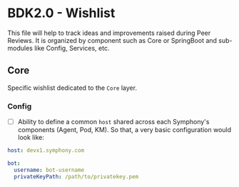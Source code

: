 # BDK2.0 - Wishlist

This file will help to track ideas and improvements raised during Peer Reviews. It is organized by component such as 
Core or SpringBoot and sub-modules like Config, Services, etc.

## Core
Specific wishlist dedicated to the `Core` layer. 

### Config

- [ ] Ability to define a common `host` shared across each Symphony's components (Agent, Pod, KM). So that, a very basic
configuration would look like: 

```yaml
host: devx1.symphony.com

bot:
  username: bot-username
  privateKeyPath: /path/to/privatekey.pem
```
